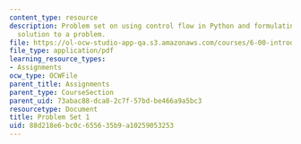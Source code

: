 ```yaml
---
content_type: resource
description: Problem set on using control flow in Python and formulating a computational
  solution to a problem.
file: https://ol-ocw-studio-app-qa.s3.amazonaws.com/courses/6-00-introduction-to-computer-science-and-programming-fall-2008/88d218e6bc0c655635b9a10259053253_pset1a.pdf
file_type: application/pdf
learning_resource_types:
- Assignments
ocw_type: OCWFile
parent_title: Assignments
parent_type: CourseSection
parent_uid: 73abac88-dca8-2c7f-57bd-be466a9a5bc3
resourcetype: Document
title: Problem Set 1
uid: 88d218e6-bc0c-6556-35b9-a10259053253
---
```

